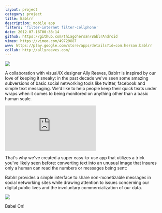 ```yaml
---
layout: project
category: project
title: Bablrr
description: mobile app
filters: 'filter-internet filter-cellphone'
date: 2012-07-16T00:38:14
github: https://github.com/thiagohersan/BablrAndroid
vimeo: https://vimeo.com/49729887
www: https://play.google.com/store/apps/details?id=com.hersan.bablrr
collab: http://allyreeves.com/
---
```

![](/images/projects/bablrr/bablrr0002.png)

A collaboration with visual/IX designer Ally Reeves, Bablrr is inspired by our love of keeping it sneaky: in the past decade we've seen some amazing subversions of basic social networking tools like twitter, facebook and simple text messaging. We'd like to help people keep their quick texts under wraps when it comes to being monitored on anything other than a basic human scale.

<div class="video-wrapper video-wrapper-16x9">
    <iframe src="http://player.vimeo.com/video/49729887" allowfullscreen="allowfullscreen" frameborder="0"></iframe>
</div>

That's why we've created a super easy-to-use app that utilizes a trick you've likely seen before: converting text into an unusual image that insures only a human can read the numbers or messages being sent:

Bablrr provides a simple interface to share non-monetizable messages in social networking sites while drawing attention to issues concerning our digital public lives and the involuntary commercialization of our data.

![](/images/projects/bablrr/bablrr_facebook.png)

Babel On!
